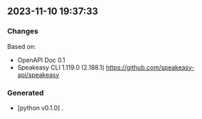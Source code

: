 

## 2023-11-10 19:37:33
### Changes
Based on:
- OpenAPI Doc 0.1 
- Speakeasy CLI 1.119.0 (2.188.1) https://github.com/speakeasy-api/speakeasy
### Generated
- [python v0.1.0] .